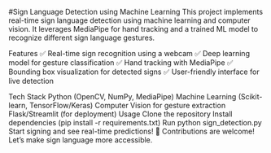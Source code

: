 #Sign Language Detection using Machine Learning
This project implements real-time sign language detection using machine learning and computer vision. It leverages MediaPipe for hand tracking and a trained ML model to recognize different sign language gestures.

Features
✅ Real-time sign recognition using a webcam
✅ Deep learning model for gesture classification
✅ Hand tracking with MediaPipe
✅ Bounding box visualization for detected signs
✅ User-friendly interface for live detection

Tech Stack
Python (OpenCV, NumPy, MediaPipe)
Machine Learning (Scikit-learn, TensorFlow/Keras)
Computer Vision for gesture extraction
Flask/Streamlit (for deployment)
Usage
Clone the repository
Install dependencies (pip install -r requirements.txt)
Run python sign_detection.py
Start signing and see real-time predictions!
🚀 Contributions are welcome! Let’s make sign language more accessible.

